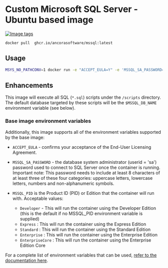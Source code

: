 # Custom Microsoft SQL Server - Ubuntu based image

[![Image tags](https://ghcr-badge.egpl.dev/AncoraSoftware/mssql-docker/tags?color=%2344cc11&ignore=&n=3&label=image+tags)](https://github.com/AncoraSoftware/mssql-docker/pkgs/container/mssql)

```shell
docker pull  ghcr.io/ancorasoftware/mssql:latest
```
## Usage

```bash
MSYS_NO_PATHCONV=1 docker run -e "ACCEPT_EULA=Y" -e 'MSSQL_SA_PASSWORD=yourStrong(!)Password' -e 'MSSQL_PID=Express' -e "MSSQL_DB_NAME=testing" -v "$PWD/sql:/sql" -p 1433:1433 ghcr.io/AncoraSoftware/mssql:latestancorasoftware/mssql:latest  
```

## Enhancements

This image will execute all SQL (`*.sql`) scripts under the `/scripts` directory. The default database targeted by these scripts will be the `$MSSQL_DB_NAME` environment variable (see below).

### Base image environment variables

Additionally, this image supports all of the environment variables supported by the base image:

- `ACCEPT_EULA` - confirms your acceptance of the End-User Licensing Agreement.

- `MSSQL_SA_PASSWORD` - the database system administrator (userid = 'sa') password used to connect to SQL Server once the container is running. Important note: This password needs to include at least 8 characters of at least three of these four categories: uppercase letters, lowercase letters, numbers and non-alphanumeric symbols.

- `MSSQL_PID` is the Product ID (PID) or Edition that the container will run with. Acceptable values:

    - `Developer` - This will run the container using the Developer Edition (this is the default if no MSSQL_PID environment variable is supplied)
    - `Express` : This will run the container using the Express Edition
    - `Standard` : This will run the container using the Standard Edition
    - `Enterprise` : This will run the container using the Enterprise Edition
    - `EnterpriseCore` : This will run the container using the Enterprise Edition Core


For a complete list of environment variables that can be used, [refer to the documentation here](https://hub.docker.com/_/microsoft-mssql-server).

